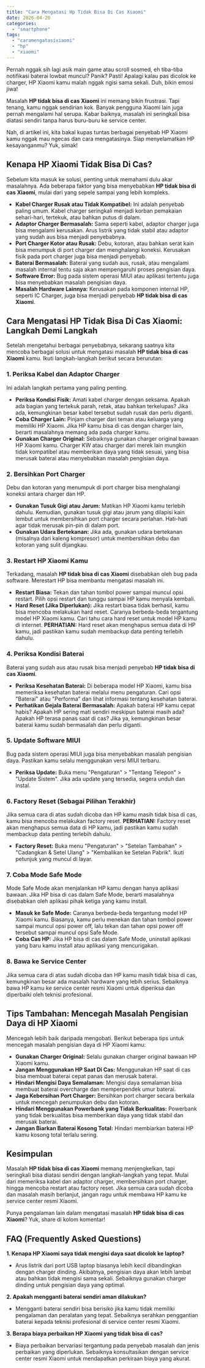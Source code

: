```yaml
---
title: "Cara Mengatasi Hp Tidak Bisa Di Cas Xiaomi"
date: 2026-04-20
categories: 
  - "smartphone"
tags: 
  - "caramengatasixiaomi"
  - "hp"
  - "xiaomi"
---
```


Pernah nggak sih lagi asik main game atau scroll sosmed, eh tiba-tiba notifikasi baterai lowbat muncul? Panik? Pasti! Apalagi kalau pas dicolok ke charger, HP Xiaomi kamu malah nggak ngisi sama sekali. Duh, bikin emosi jiwa!

Masalah **HP tidak bisa di cas Xiaomi** ini memang bikin frustrasi. Tapi tenang, kamu nggak sendirian kok. Banyak pengguna Xiaomi lain juga pernah mengalami hal serupa. Kabar baiknya, masalah ini seringkali bisa diatasi sendiri tanpa harus buru-buru ke service center.

Nah, di artikel ini, kita bakal kupas tuntas berbagai penyebab HP Xiaomi kamu nggak mau ngecas dan cara mengatasinya. Siap menyelamatkan HP kesayanganmu? Yuk, simak!

## Kenapa HP Xiaomi Tidak Bisa Di Cas?

Sebelum kita masuk ke solusi, penting untuk memahami dulu akar masalahnya. Ada beberapa faktor yang bisa menyebabkan **HP tidak bisa di cas Xiaomi**, mulai dari yang sepele sampai yang lebih kompleks.

- **Kabel Charger Rusak atau Tidak Kompatibel:** Ini adalah penyebab paling umum. Kabel charger seringkali menjadi korban pemakaian sehari-hari, tertekuk, atau bahkan putus di dalam.
- **Adaptor Charger Bermasalah:** Sama seperti kabel, adaptor charger juga bisa mengalami kerusakan. Arus listrik yang tidak stabil atau adaptor yang sudah aus bisa menjadi penyebabnya.
- **Port Charger Kotor atau Rusak:** Debu, kotoran, atau bahkan serat kain bisa menumpuk di port charger dan menghalangi koneksi. Kerusakan fisik pada port charger juga bisa menjadi penyebab.
- **Baterai Bermasalah:** Baterai yang sudah aus, rusak, atau mengalami masalah internal tentu saja akan mempengaruhi proses pengisian daya.
- **Software Error:** Bug pada sistem operasi MIUI atau aplikasi tertentu juga bisa menyebabkan masalah pengisian daya.
- **Masalah Hardware Lainnya:** Kerusakan pada komponen internal HP, seperti IC Charger, juga bisa menjadi penyebab **HP tidak bisa di cas Xiaomi**.

## Cara Mengatasi HP Tidak Bisa Di Cas Xiaomi: Langkah Demi Langkah

Setelah mengetahui berbagai penyebabnya, sekarang saatnya kita mencoba berbagai solusi untuk mengatasi masalah **HP tidak bisa di cas Xiaomi** kamu. Ikuti langkah-langkah berikut secara berurutan:

### 1\. Periksa Kabel dan Adaptor Charger

Ini adalah langkah pertama yang paling penting.

- **Periksa Kondisi Fisik:** Amati kabel charger dengan seksama. Apakah ada bagian yang tertekuk parah, retak, atau bahkan terkelupas? Jika ada, kemungkinan besar kabel tersebut sudah rusak dan perlu diganti.
- **Coba Charger Lain:** Pinjam charger dari teman atau keluarga yang memiliki HP Xiaomi. Jika HP kamu bisa di cas dengan charger lain, berarti masalahnya memang ada pada charger kamu.
- **Gunakan Charger Original:** Sebaiknya gunakan charger original bawaan HP Xiaomi kamu. Charger KW atau charger dari merek lain mungkin tidak kompatibel atau memberikan daya yang tidak sesuai, yang bisa merusak baterai atau menyebabkan masalah pengisian daya.

### 2\. Bersihkan Port Charger

Debu dan kotoran yang menumpuk di port charger bisa menghalangi koneksi antara charger dan HP.

- **Gunakan Tusuk Gigi atau Jarum:** Matikan HP Xiaomi kamu terlebih dahulu. Kemudian, gunakan tusuk gigi atau jarum yang dilapisi kain lembut untuk membersihkan port charger secara perlahan. Hati-hati agar tidak merusak pin-pin di dalam port.
- **Gunakan Udara Bertekanan:** Jika ada, gunakan udara bertekanan (misalnya dari kaleng kompresor) untuk membersihkan debu dan kotoran yang sulit dijangkau.

### 3\. Restart HP Xiaomi Kamu

Terkadang, masalah **HP tidak bisa di cas Xiaomi** disebabkan oleh bug pada software. Merestart HP bisa membantu mengatasi masalah ini.

- **Restart Biasa:** Tekan dan tahan tombol power sampai muncul opsi restart. Pilih opsi restart dan tunggu sampai HP kamu menyala kembali.
- **Hard Reset (Jika Diperlukan):** Jika restart biasa tidak berhasil, kamu bisa mencoba melakukan hard reset. Caranya berbeda-beda tergantung model HP Xiaomi kamu. Cari tahu cara hard reset untuk model HP kamu di internet. **PERHATIAN:** Hard reset akan menghapus semua data di HP kamu, jadi pastikan kamu sudah membackup data penting terlebih dahulu.

### 4\. Periksa Kondisi Baterai

Baterai yang sudah aus atau rusak bisa menjadi penyebab **HP tidak bisa di cas Xiaomi**.

- **Periksa Kesehatan Baterai:** Di beberapa model HP Xiaomi, kamu bisa memeriksa kesehatan baterai melalui menu pengaturan. Cari opsi "Baterai" atau "Performa" dan lihat informasi tentang kesehatan baterai.
- **Perhatikan Gejala Baterai Bermasalah:** Apakah baterai HP kamu cepat habis? Apakah HP sering mati sendiri meskipun baterai masih ada? Apakah HP terasa panas saat di cas? Jika ya, kemungkinan besar baterai kamu sudah bermasalah dan perlu diganti.

### 5\. Update Software MIUI

Bug pada sistem operasi MIUI juga bisa menyebabkan masalah pengisian daya. Pastikan kamu selalu menggunakan versi MIUI terbaru.

- **Periksa Update:** Buka menu "Pengaturan" > "Tentang Telepon" > "Update Sistem". Jika ada update yang tersedia, segera unduh dan instal.

### 6\. Factory Reset (Sebagai Pilihan Terakhir)

Jika semua cara di atas sudah dicoba dan HP kamu masih tidak bisa di cas, kamu bisa mencoba melakukan factory reset. **PERHATIAN:** Factory reset akan menghapus semua data di HP kamu, jadi pastikan kamu sudah membackup data penting terlebih dahulu.

- **Factory Reset:** Buka menu "Pengaturan" > "Setelan Tambahan" > "Cadangkan & Setel Ulang" > "Kembalikan ke Setelan Pabrik". Ikuti petunjuk yang muncul di layar.

### 7\. Coba Mode Safe Mode

Mode Safe Mode akan menjalankan HP kamu dengan hanya aplikasi bawaan. Jika HP bisa di cas dalam Safe Mode, berarti masalahnya disebabkan oleh aplikasi pihak ketiga yang kamu install.

- **Masuk ke Safe Mode:** Caranya berbeda-beda tergantung model HP Xiaomi kamu. Biasanya, kamu perlu menekan dan tahan tombol power sampai muncul opsi power off, lalu tekan dan tahan opsi power off tersebut sampai muncul opsi Safe Mode.
- **Coba Cas HP:** Jika HP bisa di cas dalam Safe Mode, uninstall aplikasi yang baru kamu install atau aplikasi yang mencurigakan.

### 8\. Bawa ke Service Center

Jika semua cara di atas sudah dicoba dan HP kamu masih tidak bisa di cas, kemungkinan besar ada masalah hardware yang lebih serius. Sebaiknya bawa HP kamu ke service center resmi Xiaomi untuk diperiksa dan diperbaiki oleh teknisi profesional.

## Tips Tambahan: Mencegah Masalah Pengisian Daya di HP Xiaomi

Mencegah lebih baik daripada mengobati. Berikut beberapa tips untuk mencegah masalah pengisian daya di HP Xiaomi kamu:

- **Gunakan Charger Original:** Selalu gunakan charger original bawaan HP Xiaomi kamu.
- **Jangan Menggunakan HP Saat Di Cas:** Menggunakan HP saat di cas bisa membuat baterai cepat panas dan merusak baterai.
- **Hindari Mengisi Daya Semalaman:** Mengisi daya semalaman bisa membuat baterai overcharge dan memperpendek umur baterai.
- **Jaga Kebersihan Port Charger:** Bersihkan port charger secara berkala untuk mencegah penumpukan debu dan kotoran.
- **Hindari Menggunakan Powerbank yang Tidak Berkualitas:** Powerbank yang tidak berkualitas bisa memberikan daya yang tidak stabil dan merusak baterai.
- **Jangan Biarkan Baterai Kosong Total:** Hindari membiarkan baterai HP kamu kosong total terlalu sering.

## Kesimpulan

Masalah **HP tidak bisa di cas Xiaomi** memang menjengkelkan, tapi seringkali bisa diatasi sendiri dengan langkah-langkah yang tepat. Mulai dari memeriksa kabel dan adaptor charger, membersihkan port charger, hingga mencoba restart atau factory reset. Jika semua cara sudah dicoba dan masalah masih berlanjut, jangan ragu untuk membawa HP kamu ke service center resmi Xiaomi.

Punya pengalaman lain dalam mengatasi masalah **HP tidak bisa di cas Xiaomi**? Yuk, share di kolom komentar!

## FAQ (Frequently Asked Questions)

**1\. Kenapa HP Xiaomi saya tidak mengisi daya saat dicolok ke laptop?**

- Arus listrik dari port USB laptop biasanya lebih kecil dibandingkan dengan charger dinding. Akibatnya, pengisian daya akan lebih lambat atau bahkan tidak mengisi sama sekali. Sebaiknya gunakan charger dinding untuk pengisian daya yang optimal.

**2\. Apakah mengganti baterai sendiri aman dilakukan?**

- Mengganti baterai sendiri bisa berisiko jika kamu tidak memiliki pengalaman dan peralatan yang tepat. Sebaiknya serahkan penggantian baterai kepada teknisi profesional di service center resmi Xiaomi.

**3\. Berapa biaya perbaikan HP Xiaomi yang tidak bisa di cas?**

- Biaya perbaikan bervariasi tergantung pada penyebab masalah dan jenis perbaikan yang diperlukan. Sebaiknya konsultasikan dengan service center resmi Xiaomi untuk mendapatkan perkiraan biaya yang akurat.
